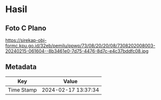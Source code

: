 # Hasil

## Foto C Plano

https://sirekap-obj-formc.kpu.go.id/32eb/pemilu/ppwp/73/08/20/20/08/7308202008003-20240215-061604--8b3461e0-7d75-4476-8d7c-e4c37bddfc08.jpg


## Metadata

| Key        | Value               |
| ---------- | ------------------- |
| Time Stamp | 2024-02-17 13:37:34 |



